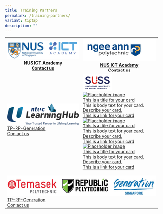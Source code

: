 ```yaml
---
title: Training Partners
permalink: /training-partners/
variant: tiptap
description: ""
---
```

<table>
<tbody>
<tr>
<th rowspan="1" colspan="1"><a class="isomer-image-wrapper" href="https://scale.nus.edu.sg/programmes/lifelonglearning/ict-academyNUS"><img style="width: 100%" height="auto" width="100%" alt="" src="/images/NUS_ICT_logo.jpg"></a>
<div class="isomer-card-grid"><a rel="noopener noreferrer nofollow" href="ask.scale@nus.edu.sg" class="isomer-card"><div class="isomer-card-body"><div class="isomer-card-title">NUS ICT Academy</div><div class="isomer-card-link">Contact us</div></div></a>
</div>
</th>
<th rowspan="1" colspan="1"><a class="isomer-image-wrapper" href="https://www.cet.np.edu.sg/tech-skills-advancement-office-np-2/"><img style="width: 100%;" height="auto" width="100%" alt="" src="/images/NP_Logo.jpg"></a>
<div class="isomer-card-grid"><a rel="noopener noreferrer nofollow" href="ask.scale@nus.edu.sg" class="isomer-card"><div class="isomer-card-body"><div class="isomer-card-title">NUS ICT Academy</div><div class="isomer-card-link">Contact us</div></div></a>
</div>
</th>
</tr>
<tr>
<td rowspan="1" colspan="1"><a class="isomer-image-wrapper" href="https://www.ntuclearninghub.com/"><img style="width: 100%;" height="auto" width="100%" alt="" src="/images/LHUB_Logo.png"></a>
<div class="isomer-card-grid"><a rel="noopener noreferrer nofollow" href="customerservice@ntuclearninghub.com" class="isomer-card"><div class="isomer-card-body"><div class="isomer-card-title">TP-RP-Generation</div><div class="isomer-card-link">Contact us</div></div></a>
</div>
<p></p>
</td>
<td rowspan="1" colspan="1"><a class="isomer-image-wrapper" href="https://www.suss.edu.sg/courses"><img style="width: 40%;" height="auto" width="100%" alt="" src="/images/SUSS_Logo_HorA_FullColor_RGB_.png"></a>
<div class="isomer-card-grid"><a rel="noopener noreferrer nofollow" href="https://www.isomer.gov.sg" class="isomer-card"><div class="isomer-card-image"><div class="isomer-image-wrapper"><img style="width: 100%" height="auto" width="100%" alt="Placeholder image" src="https://placehold.co/600x400"></div></div><div class="isomer-card-body"><div class="isomer-card-title">This is a title for your card</div><div class="isomer-card-description">This is body text for your card. Describe your card.</div><div class="isomer-card-link">This is a link for your card</div></div></a>
<a rel="noopener noreferrer nofollow" href="https://www.isomer.gov.sg" class="isomer-card">
<div class="isomer-card-image">
<div class="isomer-image-wrapper">
<img style="width: 100%" height="auto" width="100%" alt="Placeholder image" src="https://placehold.co/600x400">
</div>
</div>
<div class="isomer-card-body">
<div class="isomer-card-title">This is a title for your card</div>
<div class="isomer-card-description">This is body text for your card. Describe your card.</div>
<div class="isomer-card-link">This is a link for your card</div>
</div>
</a><a rel="noopener noreferrer nofollow" href="https://www.isomer.gov.sg" class="isomer-card"><div class="isomer-card-image"><div class="isomer-image-wrapper"><img style="width: 100%" height="auto" width="100%" alt="Placeholder image" src="https://placehold.co/600x400"></div></div><div class="isomer-card-body"><div class="isomer-card-title">This is a title for your card</div><div class="isomer-card-description">This is body text for your card. Describe your card.</div><div class="isomer-card-link">This is a link for your card</div></div></a>
</div>
</td>
</tr>
<tr>
<td rowspan="1" colspan="2">
<p></p><a class="isomer-image-wrapper" href="https://www.tp.edu.sg/ai-empowerment-hub"><img style="width: 100%" height="auto" width="100%" alt="" src="/images/TP_RP_Generation_Logo.jpg"></a>
<div class="isomer-card-grid"><a rel="noopener noreferrer nofollow" href="iit@tp.edu.sg" class="isomer-card"><div class="isomer-card-body"><div class="isomer-card-title">TP-RP-Generation</div><div class="isomer-card-link">Contact us</div></div></a>
</div>
</td>
</tr>
</tbody>
</table>
<p></p>